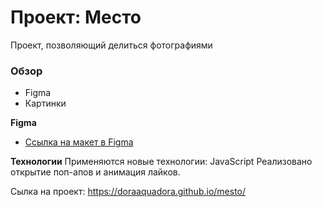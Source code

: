 # Проект: Место
Проект, позволяющий делиться фотографиями

### Обзор

* Figma
* Картинки

**Figma**

* [Ссылка на макет в Figma](https://www.figma.com/file/2cn9N9jSkmxD84oJik7xL7/JavaScript.-Sprint-4?node-id=0%3A1)

**Технологии**
Применяются новые технологии: JavaScript
Реализовано открытие поп-апов и анимация лайков.

Сылка на проект:  https://doraaquadora.github.io/mesto/


